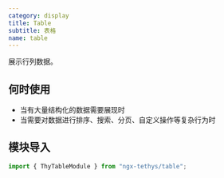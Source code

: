 ```yaml
---
category: display
title: Table
subtitle: 表格
name: table
---
```



<alert>展示行列数据。</alert>

## 何时使用
- 当有大量结构化的数据需要展现时
- 当需要对数据进行排序、搜索、分页、自定义操作等复杂行为时


## 模块导入
```ts
import { ThyTableModule } from "ngx-tethys/table";
```

<examples />






